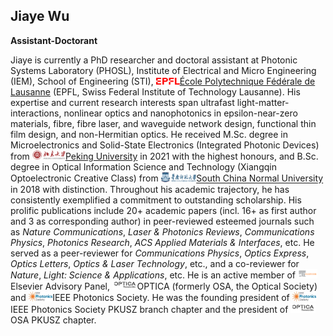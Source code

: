 ## Jiaye Wu

**Assistant-Doctorant**

Jiaye is currently a PhD researcher and doctoral assistant at Photonic Systems Laboratory (PHOSL), Institute of Electrical and Micro Engineering (IEM), School of Engineering (STI), <img src="/assets/img/EPFL.png" style="height: 0.8em; ">[École Polytechnique Fédérale de Lausanne](https://www.epfl.ch/) (EPFL, Swiss Federal Institute of Technology Lausanne). His expertise and current research interests span ultrafast light-matter-interactions, nonlinear optics and nanophotonics in epsilon-near-zero materials, fibre, fibre laser, and waveguide network design, functional thin film design, and non-Hermitian optics. He received M.Sc. degree in Microelectronics and Solid-State Electronics (Integrated Photonic Devices) from <img src="/assets/img/PKU.png" style="height: 1.1em; ">[Peking University](https://www.pku.edu.cn/) in 2021 with the highest honours, and B.Sc. degree in Optical Information Science and Technology (Xiangqin Optoelectronic Creative Class) from <img src="/assets/img/SCNU.png" style="height: 1.1em; ">[South China Normal University](https://www.scnu.edu.cn/) in 2018 with distinction. Throughout his academic trajectory, he has consistently exemplified a commitment to outstanding scholarship. His prolific publications include 20+ academic papers (incl. 16+ as first author and 3 as corresponding author) in peer-reviewed esteemed journals such as _Nature Communications_, _Laser & Photonics Reviews_, _Communications Physics_, _Photonics Research_, _ACS Applied Materials & Interfaces_, etc. He served as a peer-reviewer for _Communications Physics_, _Optics Express_, _Optics Letters_, _Optics & Laser Technology_, etc., and a co-reviewer for _Nature_, _Light: Science & Applications_, etc. He is an active member of <img src="/assets/img/Elsevier.png" style="height: 1.1em; ">Elsevier Advisory Panel, <img src="/assets/img/OPTICA.png" style="height: 1.1em; ">OPTICA (formerly OSA, the Optical Society) and <img src="/assets/img/IPS.jpeg" style="height: 1.1em; ">IEEE Photonics Society. He was the founding president of <img src="/assets/img/IPS.jpeg" style="height: 1.1em; ">IEEE Photonics Society PKUSZ branch chapter and the president of <img src="/assets/img/OPTICA.png" style="height: 1.1em; ">OSA PKUSZ chapter.
